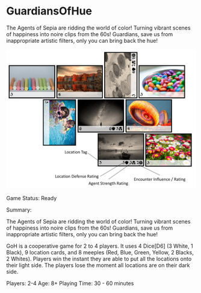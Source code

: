 # GuardiansOfHue
The Agents of Sepia are ridding the world of color! Turning vibrant scenes of happiness into noire clips from the 60s! Guardians, save us from inappropriate artistic filters, only you can bring back the hue!

![](https://raw.githubusercontent.com/rvillaver/GuardiansOfHue/master/GoH-Sample.jpg)

Game Status: Ready

Summary: 

The Agents of Sepia are ridding the world of color! Turning vibrant scenes of happiness into noire clips from the 60s! Guardians, save us from inappropriate artistic filters, only you can bring back the hue!

GoH is a cooperative game for 2 to 4 players. It uses 4 Dice[D6] (3 White, 1 Black), 9 location cards, and 8 meeples (Red, Blue, Green, Yellow, 2 Blacks, 2 Whites). Players win the instant they are able to put all the locations onto their light side. The players lose the moment all locations are on their dark side.

Players: 2-4
Age: 8+
Playing Time: 30 - 60 minutes

